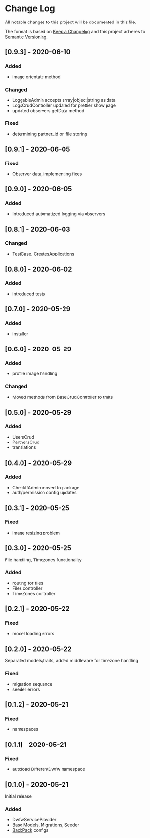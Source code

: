 
# Change Log
All notable changes to this project will be documented in this file.
 
The format is based on [Keep a Changelog](http://keepachangelog.com/)
and this project adheres to [Semantic Versioning](http://semver.org/).

## [0.9.3] - 2020-06-10
### Added
- image orientate method

### Changed
- LoggableAdmin accepts array|object|string as data
- LogsCrudController updated for prettier show page
- updated observers getData method

### Fixed
- determining partner_id on file storing

## [0.9.1] - 2020-06-05
### Fixed
- Observer data, implementing fixes

## [0.9.0] - 2020-06-05
### Added
- Introduced automatized logging via observers

## [0.8.1] - 2020-06-03
### Changed
- TestCase, CreatesApplications

## [0.8.0] - 2020-06-02
### Added
- introduced tests

## [0.7.0] - 2020-05-29
### Added
- installer

## [0.6.0] - 2020-05-29
### Added
- profile image handling

### Changed
- Moved methods from BaseCrudController to traits

## [0.5.0] - 2020-05-29
### Added
- UsersCrud
- PartnersCrud
- translations

## [0.4.0] - 2020-05-29
### Added
- CheckIfAdmin moved to package
- auth/permission config updates

## [0.3.1] - 2020-05-25
### Fixed
- image resizing problem

## [0.3.0] - 2020-05-25
File handling, Timezones functionality
### Added
- routing for files
- Files controller
- TimeZones controller

## [0.2.1] - 2020-05-22
### Fixed
- model loading errors

## [0.2.0] - 2020-05-22
Separated models/traits, added middleware for timezone handling
### Fixed
- migration sequence
- seeder errors

## [0.1.2] - 2020-05-21
### Fixed
- namespaces

## [0.1.1] - 2020-05-21
### Fixed
- autoload Differen\Dwfw namespace

## [0.1.0] - 2020-05-21
Initial release
### Added
- DwfwServiceProvider
- Base Models, Migrations, Seeder
- [BackPack](https://backpackforlaravel.com/) configs
